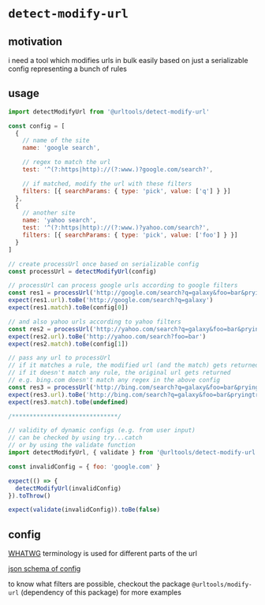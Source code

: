 # `detect-modify-url`

## motivation

i need a tool which modifies urls in bulk easily
based on just a serializable config representing a bunch of rules

## usage

```js
import detectModifyUrl from '@urltools/detect-modify-url'

const config = [
  {
    // name of the site
    name: 'google search',

    // regex to match the url
    test: '^(?:https|http)://(?:www.)?google.com/search?',

    // if matched, modify the url with these filters
    filters: [{ searchParams: { type: 'pick', value: ['q'] } }]
  },
  {
    // another site
    name: 'yahoo search',
    test: '^(?:https|http)://(?:www.)?yahoo.com/search?',
    filters: [{ searchParams: { type: 'pick', value: ['foo'] } }]
  }
]

// create processUrl once based on serializable config
const processUrl = detectModifyUrl(config)

// processUrl can process google urls according to google filters
const res1 = processUrl('http://google.com/search?q=galaxy&foo=bar&pryingtrackid=baz')
expect(res1.url).toBe('http://google.com/search?q=galaxy')
expect(res1.match).toBe(config[0])

// and also yahoo urls according to yahoo filters
const res2 = processUrl('http://yahoo.com/search?q=galaxy&foo=bar&pryingtrackid=baz')
expect(res2.url).toBe('http://yahoo.com/search?foo=bar')
expect(res2.match).toBe(config[1])

// pass any url to processUrl
// if it matches a rule, the modified url (and the match) gets returned
// if it doesn't match any rule, the original url gets returned
// e.g. bing.com doesn't match any regex in the above config
const res3 = processUrl('http://bing.com/search?q=galaxy&foo=bar&pryingtrackid=baz')
expect(res3.url).toBe('http://bing.com/search?q=galaxy&foo=bar&pryingtrackid=baz')
expect(res3.match).toBe(undefined)

/******************************/

// validity of dynamic configs (e.g. from user input)
// can be checked by using try...catch
// or by using the validate function
import detectModifyUrl, { validate } from '@urltools/detect-modify-url'

const invalidConfig = { foo: 'google.com' }

expect(() => {
  detectModifyUrl(invalidConfig)
}).toThrow()

expect(validate(invalidConfig)).toBe(false)
```

## config

[WHATWG](https://url.spec.whatwg.org) terminology is used for different parts of the url

[json schema of config](../utils/src/schema/detectModifyUrl.json)

to know what filters are possible, checkout the package `@urltools/modify-url` (dependency of this package) for more examples
